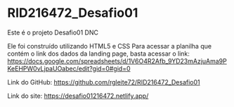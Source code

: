 # RID216472_Desafio01
Este é o projeto Desafio01 DNC

Ele foi construído utilizando HTML5 e CSS
Para acessar a planilha que contém o link dos dados da landing page, basta acessar o link:
https://docs.google.com/spreadsheets/d/1V6O4R2Afb_9YD23mAzjuAma9PKeEHPW0vLjpaUOabec/edit?gid=0#gid=0

Link do GitHub:
https://github.com/rgleite72/RID216472_Desafio01

Link do site: 
https://desafio01216472.netlify.app/
